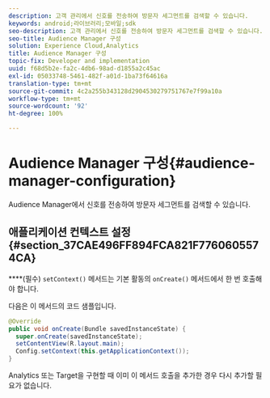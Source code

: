 ```yaml
---
description: 고객 관리에서 신호를 전송하여 방문자 세그먼트를 검색할 수 있습니다.
keywords: android;라이브러리;모바일;sdk
seo-description: 고객 관리에서 신호를 전송하여 방문자 세그먼트를 검색할 수 있습니다.
seo-title: Audience Manager 구성
solution: Experience Cloud,Analytics
title: Audience Manager 구성
topic-fix: Developer and implementation
uuid: f68d5b2e-fa2c-4db6-98ad-d1855a2c45ac
exl-id: 05033748-5461-482f-a01d-1ba73f64616a
translation-type: tm+mt
source-git-commit: 4c2a255b343128d2904530279751767e7f99a10a
workflow-type: tm+mt
source-wordcount: '92'
ht-degree: 100%

---
```


# Audience Manager 구성{#audience-manager-configuration}

Audience Manager에서 신호를 전송하여 방문자 세그먼트를 검색할 수 있습니다.

## 애플리케이션 컨텍스트 설정 {#section_37CAE496FF894FCA821F7760605574CA}

****(필수) `setContext()` 메서드는 기본 활동의 `onCreate()` 메서드에서 한 번 호출해야 합니다.

다음은 이 메서드의 코드 샘플입니다.

```java
@Override 
public void onCreate(Bundle savedInstanceState) { 
  super.onCreate(savedInstanceState); 
  setContentView(R.layout.main); 
  Config.setContext(this.getApplicationContext()); 
}
```

Analytics 또는 Target을 구현할 때 이미 이 메서드 호출을 추가한 경우 다시 추가할 필요가 없습니다.
